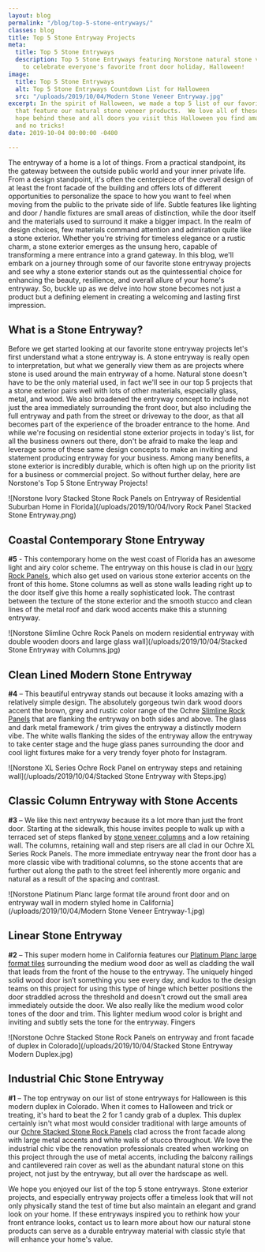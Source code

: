 ```yaml
---
layout: blog
permalink: "/blog/top-5-stone-entryways/"
classes: blog
title: Top 5 Stone Entryway Projects
meta:
  title: Top 5 Stone Entryways
  description: Top 5 Stone Entryways featuring Norstone natural stone veneer products
    to celebrate everyone's favorite front door holiday, Halloween!
image:
  title: Top 5 Stone Entryways
  alt: Top 5 Stone Entryways Countdown List for Halloween
  src: "/uploads/2019/10/04/Modern Stone Veneer Entryway.jpg"
excerpt: In the spirit of Halloween, we made a top 5 list of our favorite entryways
  that feature our natural stone veneer products.  We love all of these projects and
  hope behind these and all doors you visit this Halloween you find amazing treats
  and no tricks!
date: 2019-10-04 00:00:00 -0400

---
```

The entryway of a home is a lot of things. From a practical standpoint, its the gateway between the outside public world and your inner private life. From a design standpoint, it's often the centerpiece of the overall design of at least the front facade of the building and offers lots of different opportunities to personalize the space to how you want to feel when moving from the public to the private side of life. Subtle features like lighting and door / handle fixtures are small areas of distinction, while the door itself and the materials used to surround it make a bigger impact. In the realm of design choices, few materials command attention and admiration quite like a stone exterior. Whether you're striving for timeless elegance or a rustic charm, a stone exterior emerges as the unsung hero, capable of transforming a mere entrance into a grand gateway. In this blog, we'll embark on a journey through some of our favorite stone entryway projects and see why a stone exterior stands out as the quintessential choice for enhancing the beauty, resilience, and overall allure of your home's entryway. So, buckle up as we delve into how stone becomes not just a product but a defining element in creating a welcoming and lasting first impression.

<h2> What is a Stone Entryway?</h2>

Before we get started looking at our favorite stone entryway projects let's first understand what a stone entryway is. A stone entryway is really open to interpretation, but what we generally view them as are projects where stone is used around the main entryway of a home.  Natural stone doesn't have to be the only material used, in fact we'll see in our top 5 projects that a stone exterior pairs well with lots of other materials, especially glass, metal, and wood.  We also broadened the entryway concept to include not just the area immediately surrounding the front door, but also including the full entryway and path from the street or driveway to the door, as that all becomes part of the experience of the broader entrance to the home.  And while we're focusing on residential stone exterior projects in today's list, for all the business owners out there, don't be afraid to make the leap and leverage some of these same design concepts to make an inviting and statement producing entryway for your business. Among many benefits, a stone exterior is incredibly durable, which is often high up on the priority list for a business or commercial project. So without further delay, here are Norstone's Top 5 Stone Entryway Projects!


![Norstone Ivory Stacked Stone Rock Panels on Entryway of Residential Suburban Home in Florida](/uploads/2019/10/04/Ivory Rock Panel Stacked Stone Entryway.png)

<h2> Coastal Contemporary Stone Entryway</h2>

**#5** - This contemporary home on the west coast of Florida has an awesome light and airy color scheme. The entryway on this house is clad in our [Ivory Rock Panels](https://www.norstoneusa.com/products/rock-panels/ivory/), which also get used on various stone exterior accents on the front of this home. Stone columns as well as stone walls leading right up to the door itself give this home a really sophisticated look. The contrast between the texture of the stone exterior and the smooth stucco and clean lines of the metal roof and dark wood accents make this a stunning entryway.

![Norstone Slimline Ochre Rock Panels on modern residential entryway with double wooden doors and large glass wall](/uploads/2019/10/04/Stacked Stone Entryway with Columns.jpg)

<h2> Clean Lined Modern Stone Entryway</h2>

**#4** – This beautiful entryway stands out because it looks amazing with a relatively simple design. The absolutely gorgeous twin dark wood doors accent the brown, grey and rustic color range of the Ochre [Slimline Rock Panels](https://www.norstoneusa.com/blog/norstone-slim-line-budget-stone-veneer/) that are flanking the entryway on both sides and above. The glass and dark metal framework / trim gives the entryway a distinctly modern vibe. The white walls flanking the sides of the entryway allow the entryway to take center stage and the huge glass panes surrounding the door and cool light fixtures make for a very trendy foyer photo for Instagram.

![Norstone XL Series Ochre Rock Panel on entryway steps and retaining wall](/uploads/2019/10/04/Stacked Stone Entryway with Steps.jpg)

<h2> Classic Column Entryway with Stone Accents</h2>

**#3** – We like this next entryway because its a lot more than just the front door. Starting at the sidewalk, this house invites people to walk up with a terraced set of steps flanked by [stone veneer columns](https://www.norstoneusa.com/blog/stone-veneer-columns-norstone-classroom-series/) and a low retaining wall. The columns, retaining wall and step risers are all clad in our Ochre XL Series Rock Panels. The more immediate entryway near the front door has a more classic vibe with traditional columns, so the stone accents that are further out along the path to the street feel inherently more organic and natural as a result of the spacing and contrast.

![Norstone Platinum Planc large format tile around front door and on entryway wall in modern styled home in California](/uploads/2019/10/04/Modern Stone Veneer Entryway-1.jpg)

<h2> Linear Stone Entryway</h2>

**#2** – This super modern home in California features our [Platinum Planc large format tiles](https://www.norstoneusa.com/products/large-format-stone-veneer/platinum/) surrounding the medium wood door as well as cladding the wall that leads from the front of the house to the entryway. The uniquely hinged solid wood door isn’t something you see every day, and kudos to the design teams on this project for using this type of hinge which better positions the door straddled across the threshold and doesn't crowd out the small area immediately outside the door. We also really like the medium wood color tones of the door and trim. This lighter medium wood color is bright and inviting and subtly sets the tone for the entryway. Fingers

![Norstone Ochre Stacked Stone Rock Panels on entryway and front facade of duplex in Colorado](/uploads/2019/10/04/Stacked Stone Entryway Modern Duplex.jpg)

<h2> Industrial Chic Stone Entryway</h2>

**#1** – The top entryway on our list of stone entryways for Halloween is this modern duplex in Colorado. When it comes to Halloween and trick or treating, it's hard to beat the 2 for 1 candy grab of a duplex. This duplex certainly isn't what most would consider traditional with large amounts of our [Ochre Stacked Stone Rock Panels](https://www.norstoneusa.com/gallery/rock-panels/ochre/) clad across the front facade along with large metal accents and white walls of stucco throughout.  We love the industrial chic vibe the renovation professionals created when working on this project through the use of metal accents, including the balcony railings and cantilevered rain cover as well as the abundant natural stone on this project, not just by the entryway, but all over the hardscape as well.    

We hope you enjoyed our list of the top 5 stone entryways. Stone exterior projects, and especially entryway projects offer a timeless look that will not only physically stand the test of time but also maintain an elegant and grand look on your home. If these entryways inspired you to rethink how your front entrance looks, contact us to learn more about how our natural stone products can serve as a durable entryway material with classic style that will enhance your home's value.
